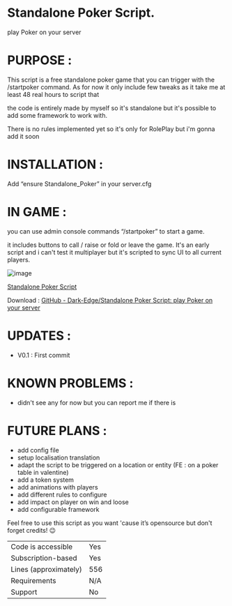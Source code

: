 # Standalone Poker Script.

play Poker on your server

# PURPOSE :

This script is a free standalone poker game that you can trigger with the /startpoker command.
As for now it only include few tweaks as it take me at least 48 real hours to script that

the code is entirely made by myself so it's standalone but it's possible to add some framework to work with. 

There is no rules implemented yet so it's only for RolePlay but i'm gonna add it soon

# INSTALLATION :

Add “ensure Standalone_Poker” in your server.cfg

# IN GAME :

you can use admin console commands “/startpoker” to start a game.

it includes buttons to call / raise or fold or leave the game.
It's an early script and i can't test it multiplayer but it's scripted to sync UI to all current players.

![image](https://github.com/user-attachments/assets/019cc2ba-5bd9-4882-a876-514ac48efbbb)


[ Standalone Poker Script ](https://www.youtube.com/watch?v=o5daMYcmPSE)

Download : [GitHub - Dark-Edge/Standalone Poker Script: play Poker on your server](https://github.com/Dark-Edge/Standalone_Poker)

# UPDATES :

* V0.1 : First commit

# KNOWN PROBLEMS :

* didn't see any for now but you can report me if there is

# FUTURE PLANS :

* add config file
* setup localisation translation
* adapt the script to be triggered on a location or entity (FE : on a poker table in valentine)
* add a token system
* add animations with players
* add different rules to configure
* add impact on player on win and loose
* add configurable framework

Feel free to use this script as you want 'cause it’s opensource but don't forget credits! :wink:

|                                         |                                |
|-------------------------------------|----------------------------|
| Code is accessible       | Yes                        |
| Subscription-based      | Yes                        |
| Lines (approximately)  | 556                        |
| Requirements                | N/A                       |
| Support                           | No                         |
